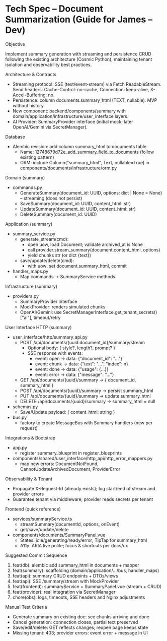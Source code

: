 # Tech Spec – Document Summarization (Guide for James – Dev)

Objective

Implement summary generation with streaming and persistence CRUD following the existing architecture (Cosmic Python), maintaining tenant isolation and observability best practices.

Architecture & Contracts

- Streaming protocol: SSE (text/event-stream) via Fetch ReadableStream. Send headers: Cache-Control: no-cache, Connection: keep-alive, X-Accel-Buffering: no.
- Persistence: column documents.summary_html (TEXT, nullable). MVP without history.
- New component: backend/components/summary with domain/application/infrastructure/user_interface layers.
- AI Provider: SummaryProvider interface (initial mock; later OpenAI/Gemini via SecretManager).

Database

- Alembic revision: add column summary_html to documents table.
  - Name: 12748679d72e_add_summary_field_to_documents (follow existing pattern)
  - ORM: include Column("summary_html", Text, nullable=True) in components/documents/infrastructure/orm.py

Domain (summary)

- commands.py
  - GenerateSummary(document_id: UUID, options: dict | None = None) – streaming (does not persist)
  - SaveSummary(document_id: UUID, content_html: str)
  - UpdateSummary(document_id: UUID, content_html: str)
  - DeleteSummary(document_id: UUID)

Application (summary)

- summary_service.py
  - generate_stream(cmd):
    - open uow, load Document; validate archived_at is None
    - call provider.stream_summary(document.content_html, options)
    - yield chunks str (or dict {text})
  - save/update/delete(cmd):
    - with uow: set document.summary_html, commit
- handler_maps.py
  - Map commands → SummaryService methods

Infrastructure (summary)

- providers.py
  - SummaryProvider interface
  - MockProvider: renders simulated chunks
  - OpenAI/Gemini: use SecretManagerInterface.get_tenant_secrets()["ai"], timeout/retry

User Interface HTTP (summary)

- user_interface/http/summary_api.py
  - POST /api/documents/{uuid:document_id}/summary/stream
    - Optional body: { style?, length?, prompt? }
    - SSE response with events:
      - event: open → data: {"document_id": "..."}
      - event: chunk → data: {"text": "...", "index": n}
      - event: done → data: {"usage": {...}}
      - event: error → data: {"message": "..."}
  - GET /api/documents/{uuid}/summary → { document_id, summary_html }
  - POST /api/documents/{uuid}/summary → persist summary_html
  - PUT /api/documents/{uuid}/summary → update summary_html
  - DELETE /api/documents/{uuid}/summary → summary_html = null
- schemas.py
  - Save/Update payload: { content_html: string }
- bus.py
  - factory to create MessageBus with Summary handlers (new per request)

Integrations & Bootstrap

- app.py
  - register summary_blueprint in register_blueprints
- components/shared/user_interface/http_api/http_error_mappers.py
  - map new errors: DocumentNotFound, CannotUpdateArchivedDocument, ProviderError

Observability & Tenant

- Propagate X-Request-Id (already exists); log start/end of stream and provider errors
- Guarantee tenant via middleware; provider reads secrets per tenant

Frontend (quick reference)

- services/summaryService.ts
  - streamSummary(documentId, options, onEvent)
  - get/save/update/delete
- components/documents/SummaryPanel.vue
  - States: idle/generating/ready/error; TipTap for summary_html
  - A11y: ARIA live polite; focus & shortcuts per docs/ux

Suggested Commit Sequence

1. feat(db): alembic add summary_html in documents + mapper
2. feat(summary): scaffolding (domain/application/.../bus, handler_maps)
3. feat(api): summary CRUD endpoints + DTOs/views
4. feat(api): SSE /summary/stream with MockProvider
5. feat(frontend): summaryService + SummaryPanel.vue (stream + CRUD)
6. feat(provider): real integration via SecretManager
7. chore(obs): logs, timeouts, SSE headers and Nginx adjustments

Manual Test Criteria

- Generate summary on existing doc: see chunks arriving and done
- Cancel generation: connection closes, partial text preserved
- Save/edit/delete: GET reflects changes; reopen page keeps state
- Missing tenant: 403; provider errors: event error + message in UI
